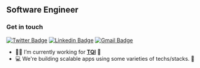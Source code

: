 ## Software Engineer

### Get in touch
[![Twitter Badge](https://img.shields.io/badge/Twitter-1DA1F2?style=for-the-badge&logo=twitter&logoColor=white)](https://twitter.com/laercioloyal/)
[![Linkedin Badge](https://img.shields.io/badge/LinkedIn-0077B5?style=for-the-badge&logo=linkedin&logoColor=white)](https://www.linkedin.com/in/laercioth/) 
[![Gmail Badge](https://img.shields.io/badge/Gmail-D14836?style=for-the-badge&logo=gmail&logoColor=white)](mailto:laercioth@gmail.com)

- 👨🏻‍ I’m currently working for **[TQI](https://www.tqi.com.br/en/home-en/)** :office:
- 💻 We're building scalable apps using some varieties of techs/stacks. 🚀



